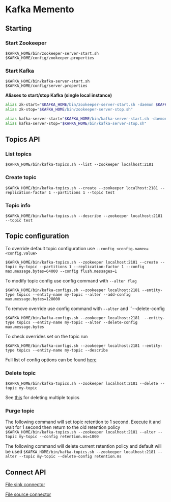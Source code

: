 # Kafka Memento



## Starting

### Start Zookeeper

`$KAFKA_HOME/bin/zookeeper-server-start.sh $KAFKA_HOME/config/zookeeper.properties`

### Start Kafka

`$KAFKA_HOME/bin/kafka-server-start.sh $KAFKA_HOME/config/server.properties`


**Aliases to start/stop Kafka (single local instance)**
```bash
alias zk-start="$KAFKA_HOME/bin/zookeeper-server-start.sh -daemon $KAFKA_HOME/config/zookeeper.properties"
alias zk-stop="$KAFKA_HOME/bin/zookeeper-server-stop.sh"

alias kafka-server-start="$KAFKA_HOME/bin/kafka-server-start.sh -daemon $KAFKA_HOME/config/server.properties"
alias kafka-server-stop="$KAFKA_HOME/bin/kafka-server-stop.sh"
```


## Topics API

### List topics

`$KAFKA_HOME/bin/kafka-topics.sh --list --zookeeper localhost:2181`

### Create topic

`$KAFKA_HOME/bin/kafka-topics.sh --create --zookeeper localhost:2181 --replication-factor 1 --partitions 1 --topic test`

### Topic info

`$KAFKA_HOME/bin/kafka-topics.sh --describe --zookeeper localhost:2181 --topic test`



## Topic configuration

To override default topic configuration use `--config <config.name>=<config.value>`

`$KAFKA_HOME/bin/kafka-topics.sh --zookeeper localhost:2181 --create --topic my-topic --partitions 1 --replication-factor 1 --config max.message.bytes=64000 --config flush.messages=1`

To modify topic config use config command with `--alter flag`

`$KAFKA_HOME/bin/kafka-configs.sh --zookeeper localhost:2181 --entity-type topics --entity-name my-topic --alter --add-config max.message.bytes=128000`

To remove override use config command with `--alter` and ``--delete-config

`$KAFKA_HOME/bin/kafka-configs.sh --zookeeper localhost:2181  --entity-type topics --entity-name my-topic --alter --delete-config max.message.bytes`

To check overrides set on the topic run

`$KAFKA_HOME/bin/kafka-configs.sh --zookeeper localhost:2181 --entity-type topics --entity-name my-topic --describe`

Full list of config options can be found [here](https://kafka.apache.org/documentation/#topicconfigs)


### Delete topic

`$KAFKA_HOME/bin/kafka-topics.sh --zookeeper localhost:2181 --delete --topic my-topic`

See [this](topic/README.md) for deleting multiple topics

### Purge topic
The following command will set topic retention to 1 second. Execute it and wait for 1 second then return to the old retention policy
`$KAFKA_HOME/bin/kafka-topics.sh --zookeeper localhost:2181 --alter --topic my-topic --config retention.ms=1000`

The following command will delete current retention policy and default will be used
`$KAFKA_HOME/bin/kafka-topics.sh --zookeeper localhost:2181 --alter --topic my-topic --delete-config retention.ms`



## Connect API

[File sink connector](connect-file-sink/README.md)

[File source connector](connect-file-source/README.md)

